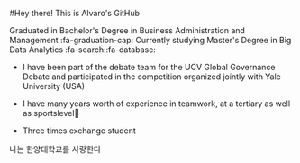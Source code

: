 #Hey there! This is Alvaro's GitHub

Graduated in Bachelor's Degree in Business Administration and Management :fa-graduation-cap:
Currently studying Master's Degree in Big Data Analytics  :fa-search::fa-database:

- I have been part of the debate team for the UCV Global Governance Debate and participated in the competition organized jointly with Yale University (USA)

- I have many years worth of experience in teamwork, at a tertiary as well as sportslevel:basketball:

- Three times exchange student 

나는 한양대학교를 사랑한다

